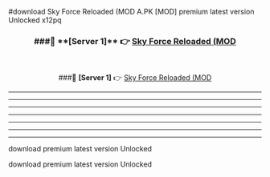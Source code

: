 #download Sky Force Reloaded (MOD A.PK [MOD] premium latest version Unlocked x12pq 



<div align="center">
<h3>###🔹 **[Server 1]** 👉 <a href="https://download1apk.web.app/">Sky Force Reloaded (MOD</a></h3><br>


###🔹 **[Server 1]** 👉 <a href="https://download1apk.web.app/">Sky Force Reloaded (MOD</a></h3>
</div>



----------------------------------------------------------

----------------------------------------------------------

----------------------------------------------------------

----------------------------------------------------------

----------------------------------------------------------

----------------------------------------------------------

----------------------------------------------------------

download premium latest version Unlocked

download premium latest version Unlocked
